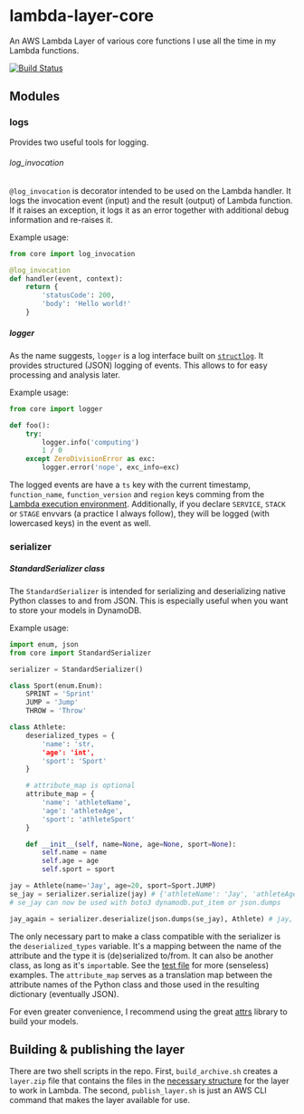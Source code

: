 # lambda-layer-core
An AWS Lambda Layer of various core functions I use all the time in my Lambda functions.

[![Build Status](https://travis-ci.com/milancermak/lambda-layer-core.svg?branch=master)](https://travis-ci.com/milancermak/lambda-layer-core)

## Modules

### logs
Provides two useful tools for logging.

###### log_invocation
`@log_invocation` is decorator intended to be used on the Lambda handler. It logs the invocation event (input) and the result (output) of Lambda function. If it raises an exception, it logs it as an error together with additional debug information and re-raises it.

Example usage:
```python
from core import log_invocation

@log_invocation
def handler(event, context):
    return {
        'statusCode': 200,
        'body': 'Hello world!'
    }
```

##### logger
As the name suggests, `logger` is a log interface built on [`structlog`](https://www.structlog.org/en/stable/). It provides structured (JSON) logging of events. This allows to for easy processing and analysis later.

Example usage:
```python
from core import logger

def foo():
    try:
        logger.info('computing')
        1 / 0
    except ZeroDivisionError as exc:
        logger.error('nope', exc_info=exc)
```
The logged events are have a `ts` key with the current timestamp, `function_name`, `function_version` and `region` keys comming from the [Lambda execution environment](https://docs.aws.amazon.com/lambda/latest/dg/current-supported-versions.html). Additionally, if you declare `SERVICE`, `STACK` or `STAGE` envvars (a practice I always follow), they will be logged (with lowercased keys) in the event as well.

### serializer

##### StandardSerializer class
The `StandardSerializer` is intended for serializing and deserializing native Python classes to and from JSON. This is especially useful when you want to store your models in DynamoDB.

Example usage:
```python
import enum, json
from core import StandardSerializer

serializer = StandardSerializer()

class Sport(enum.Enum):
    SPRINT = 'Sprint'
    JUMP = 'Jump'
    THROW = 'Throw'

class Athlete:
    deserialized_types = {
        'name': 'str,
        'age': 'int',
        'sport': 'Sport'
    }

    # attribute_map is optional
    attribute_map = {
        'name': 'athleteName',
        'age': 'athleteAge',
        'sport': 'athleteSport'
    }

    def __init__(self, name=None, age=None, sport=None):
        self.name = name
        self.age = age
        self.sport = sport

jay = Athlete(name='Jay', age=20, sport=Sport.JUMP)
se_jay = serializer.serialize(jay) # {'athleteName': 'Jay', 'athleteAge': 20, 'athleteSport': 'Jump'}
# se_jay can now be used with boto3 dynamodb.put_item or json.dumps

jay_again = serializer.deserialize(json.dumps(se_jay), Athlete) # jay, recreated
```
The only necessary part to make a class compatible with the serializer is the `deserialized_types` variable. It's a mapping between the name of the attribute and the type it is (de)serialized to/from. It can also be another class, as long as it's `import`able. See the [test file](tests/test_serializer.py) for more (senseless) examples. The `attribute_map` serves as a translation map between the attribute names of the Python class and those used in the resulting dictionary (eventually JSON).

For even greater convenience, I recommend using the great [attrs](http://attrs.org/) library to build your models.

## Building & publishing the layer

There are two shell scripts in the repo. First, `build_archive.sh` creates a `layer.zip` file that contains the files in the [necessary structure](https://docs.aws.amazon.com/lambda/latest/dg/configuration-layers.html#configuration-layers-path) for the layer to work in Lambda. The second, `publish_layer.sh` is just an AWS CLI command that makes the layer available for use.
